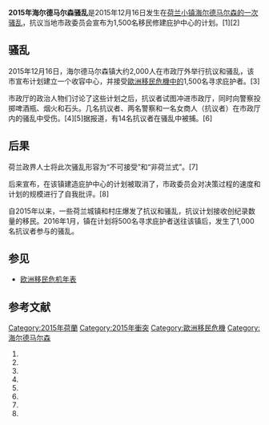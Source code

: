 **2015年海尔德马尔森骚乱**是2015年12月16日发生在[荷兰小镇](../Page/荷兰.md "wikilink")[海尔德马尔森的一次骚乱](../Page/海尔德马尔森.md "wikilink")，抗议当地市政委员会宣布为1,500名移民修建庇护中心的计划。\[1\]\[2\]

## 骚乱

2015年12月16日，海尔德马尔森镇大约2,000人在市政厅外举行抗议和骚乱，该市宣布计划建立一个收容中心，并接受[歐洲移民危機中的](../Page/歐洲移民危機.md "wikilink")1,500名寻求庇护者。\[3\]

市政厅的政治人物们讨论了这些计划之后，抗议者试图冲进市政厅，同时向警察投掷啤酒瓶、烟火和石头。几名抗议者、两名警察和一名女商人（抗议者）在市政厅内的骚乱中受伤。\[4\]\[5\]据报道，有14名抗议者在骚乱中被捕。\[6\]

## 后果

荷兰政界人士将此次骚乱形容为“不可接受”和“非荷兰式”。\[7\]

后来宣布，在该镇建造庇护中心的计划被取消了，市政委员会对决策过程的速度和计划的规模进行了自我批评。\[8\]

自2015年以来，一些荷兰城镇和村庄爆发了抗议和骚乱，抗议计划接收创纪录数量的移民。2016年1月，镇在计划将500名寻求庇护者送往该镇后，发生了1,000名抗议者参与的骚乱。

## 参见

  - [欧洲移民危机年表](../Page/欧洲移民危机年表.md "wikilink")

## 参考文献

[Category:2015年荷蘭](https://zh.wikipedia.org/wiki/Category:2015年荷蘭 "wikilink")
[Category:2015年衝突](https://zh.wikipedia.org/wiki/Category:2015年衝突 "wikilink")
[Category:歐洲移民危機](https://zh.wikipedia.org/wiki/Category:歐洲移民危機 "wikilink")
[Category:海尔德马尔森](https://zh.wikipedia.org/wiki/Category:海尔德马尔森 "wikilink")

1.

2.

3.

4.
5.

6.
7.
8.
